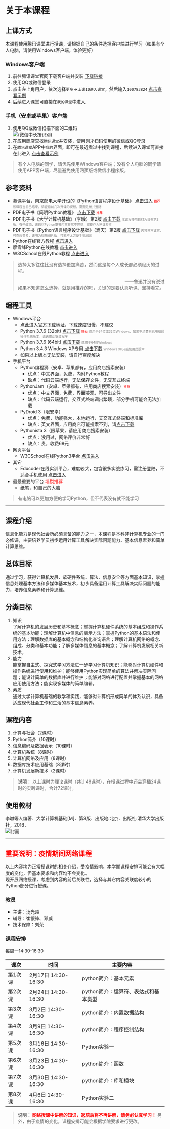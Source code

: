 # 关于本课程

## 上课方式
本课程使用腾讯课堂进行授课，请根据自己的条件选择客户端进行学习（如果有个人电脑，请使用Windows客户端，体验更好）
### Windows客户端
1. 前往腾讯课堂官网下载客户端并安装 [下载链接](https://ke.qq.com/download/pcapp.html)
2. 使用QQ或微信登录
3. 点击左上角用户，依次选择`更多`->`上课ID进入课堂`，然后输入`100783824`  [点击查看示例](https://gitee.com/nixius/rb/raw/master/windowsgetin.png)
4. 后续进入课堂可直接在`我的课堂`中进入
### 手机（安卓或苹果）客户端
1. 使用QQ或微信扫描下面的二维码  
   ![](https://gitee.com/nixius/rb/raw/master/QRCode.jpg)(微信中长按识别)  
2. 在应用商店查找`腾讯课堂`并安装，使用刚才扫码使用的微信或QQ登录  
3. 在`腾讯课堂`APP中`我的`界面，即可在最近看过中找到课程，后续进入课堂可直接在此进入 [点击查看示例](https://gitee.com/nixius/rb/raw/master/appmy.jpg)
>有个人电脑的同学，请优先使用Windows客户端；没有个人电脑的同学请使用APP客户端，尽量避免使用网页版或微信小程序版。

## 参考资料
- 慕课平台，南京邮电大学开设的《Python语言程序设计基础》 [点击进入](https://www.icourse163.org/course/NJUPT-1003215002) <font color=red size=1>推荐</font> <font size=1 color=gray>该课程当前已结束，请查看前几次开课的视频，需要注册并登陆</font> 
- PDF电子书《简明Python教程》 [点击下载](https://gitee.com/nixius/rb/raw/master/%E7%AE%80%E6%98%8EPython%E6%95%99%E7%A8%8B.pdf)  <font color=red size=1>推荐</font>
- PDF电子书《大学计算机基础》（李暾）第2版 [点击下载](https://gitee.com/nixius/rb/raw/master/《大学计算机基础》（李暾）第2版.pdf) <font size=1 color=gray>本课程使用教材为该书第3版，有些改动，该教材Python章节内容非常不完整，仅能作为网课参考</font> 
- PDF电子书《Python语言程序设计基础》（嵩天）第2版 [点击下载](https://gitee.com/nixius/rb/raw/master/《Python语言程序设计基础》（嵩天）（第2版）.pdf) <font size=1 color=gray>内容非常详实，可查阅参考，该书为扫描图片版，可能不太方便手机阅读</font> 
- Python在线官方教程 [点击进入](https://docs.python.org/zh-cn/3/tutorial/index.html)
- 廖雪峰Python在线教程 [点击进入](https://www.liaoxuefeng.com/wiki/1016959663602400)
- W3CSchool在线Python教程 [点击进入](https://www.w3cschool.cn/python3/)
> 选择太多往往比没有选择更加痛苦，然而这是每个人成长都必须经历的过程。 <div align=right>——鲁迅并没有说过</div>
> 如果不知道怎么选择，就是用推荐的吧，关键的是要认真听课、坚持看完。
## 编程工具
- Windows平台
  - 点此进入[官方下载地址](https://www.python.org/downloads/)，下载速度很慢，不建议
  - Python 3.7.6 (32bit) [点击下载](https://gitee.com/nixius/rb/raw/master/python-3.7.6.exe) <font color=red size=1>推荐</font> <font size=1 color=gray>适用于64位或32位Windows，如果不清楚自己电脑的操作系统版本，请选用此安装程序</font>
  - Python 3.7.6 (64bit) [点击下载](https://gitee.com/nixius/rb/raw/master/python-3.7.6-amd64.exe) <font size=1 color=gray>适用于64位Windows</font>
  - Python 3.4.3 Windows XP专用 [点击下载](https://gitee.com/nixius/rb/raw/master/python-3.4.3.msi) <font size=1 color=gray>Windows XP只能使用此版本</font>
  - 如果以上版本无法安装，请自行百度解决
- 手机平台
  - Python编程狮（安卓、苹果都有，应用商店搜索安装）
    - 优点：中文界面，免费，内附Python教程
    - 缺点：代码云端运行，无法保存文件，无交互式终端
  - PythonJam（安卓、苹果都有，应用商店搜索安装）<font color=red size=1>推荐</font>
    - 优点：中文界面，免费，界面美观，可导出文件
    - 缺点：代码云端运行，交互式终端调出繁琐，部分手机可能会无法加载
  - PyDroid 3（限安卓）
    - 优点：免费，功能强大，本地运行，支交互式终端和标准库
    - 缺点：英文界面，应用商店可能搜索不到，请[点击下载](https://gitee.com/nixius/rb/raw/master/pydroid3_2019-10-27.apk)
  - Pythonista 3（限苹果，请应用商店搜索安装）
    - 优点：没用过，网络评价非常好
    - 缺点：贵，收费68元
- 网页平台
  - W3CSchool在线Python3平台 [点击进入](https://www.w3cschool.cn/tryrun/runcode?lang=python3)
- 其它
  - Educoder在线实训平台，难度较大，包含很多实战练习，需注册登陆，不适合手机使用 [点击进入](https://www.educoder.net/paths/149)
- 最最重要的平台 <font color=red>墙裂推荐</font>
  - 纸笔，和自己的大脑

>有电脑可以更加方便的学习Python，但不代表没有就不能学习  


---

## 课程介绍
信息化能力是现代社会所必须具备的能力之一，本课程是本科非计算机专业的一门必修课，主要培养学员初步运用计算工具解决实际问题能力、基本信息素养和简单计算思维。

## 总体目标
通过学习，获得计算机发展、软硬件系统、算法、信息安全等方面基本知识，掌握信息处理基本方法和多媒体基本技术，初步具备运用计算工具解决实际问题的能力，培养信息素养和计算思维。

## 分类目标
1. 知识  
了解计算机的发展历史和基本概念；掌握计算机硬件系统的基本组成和操作系统的基本功能；理解计算机中信息的表示方法；掌握Python的基本语法和使用方法；理解数据库的基本概念和结构化查询语言；理解计算机网络的概念、组成、分类和基本功能；了解多媒体信息的基本概念；了解计算机发展相关新技术。
2. 能力  
能掌握自主式、探究式学习方法进一步学习计算机知识；能够对计算机硬件和操作系统进行使用和维护；能够使用Python实现简单的算法并解决实际问题；能设计简单的数据库并进行维护；能够对网络进行配置并掌握基本的网络应用使用方法；能实现多媒体的简单编辑。
3. 素质  
通过大学计算机基础的教学和实践，能够对计算机形成简单的体系认识，具备适应现代社会工作和生活的基本信息素养。

## 课程内容
1. 计算与社会（2课时）
2. Python简介（10课时）
3. 信息编码及数据表示（10课时）
4. 计算机系统（8课时）
5. 计算机网络及应用（8课时）
6. 数据库技术应用基础（8课时）
7. 计算机发展新技术（2课时）
>**说明：**  以上课时为理论课时（共计48课时），在授课过程中还会穿插24课时的实践课时，合计72课时。

## 使用教材
李暾等人编著．大学计算机基础[M]．第3版．出版地:北京．出版社:清华大学出版社，2016．  
![封面](https://gitee.com/nixius/rb/raw/master/教材封面.jpg)

---

## **<font color=red>重要说明：疫情期间网络课程</font>**
以上内容均为正常授课时的相关介绍，受疫情影响，本学期课程安排可能会有大幅度的变化，但基本要求和内容均不会变化。  
现开展网络授课，考虑到内容的前后关联性，选择与其它内容关联度较小的Python部分进行授课。
### **教员**
- 主讲：汤光超
- 辅导：崔银锋、邓威
- 技术保障：刘荣
### **课程安排**
每周一14:30-16:30

| 课次    | 时间 | 主要内容                             |
|---------|---------------------------|--------------------------------------|
| 第1次课 | 2月17日 14:30-16:30       | python简介：基本元素                 |
| 第2次课 | 2月24日 14:30-16:30       | python简介：运算符、表达式和基本类型 |
| 第3次课 | 3月2日 14:30-16:30        | python简介：内置数据结构             |
| 第4次课 | 3月9日 14:30-16:30        | python简介：程序控制结构             |
| 第5次课 | 3月16日 14:30-16:30       | Python实验一                         |
| 第6次课 | 3月23日 14:30-16:30       | python简介：函数                     |
| 第7次课 | 3月30日 14:30-16:30       | python简介：库和模块                 |
| 第8次课 | 4月6日 14:30-16:30        | Python实验二                         |

> **说明： <font color=red>网络授课中讲解的知识，返院后将不再讲解，请务必认真学习！</font>** 另外，由于疫情的变化，课程安排可能会根据学院要求进行更改。
